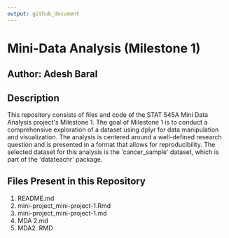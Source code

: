 ```yaml
---
output: github_document 
---
```

# Mini-Data Analysis (Milestone 1)
## Author: Adesh Baral
## Description 
This repository consists of files and code of the STAT 545A Mini Data Analysis project's Milestone 1. The goal of Milestone 1 is to conduct a comprehensive exploration of a dataset using dplyr for data manipulation and visualization. The analysis is centered around a well-defined research question and is presented in a format that allows for reproducibility. The selected dataset for this analysis is the 'cancer_sample' dataset, which is part of the 'datateachr' package.

## Files Present in this Repository
1. README.md
2. mini-project_mini-project-1.Rmd
3. mini-project_mini-project-1.md
4. MDA 2.md
5. MDA2. RMD
